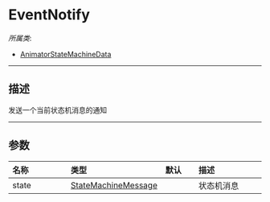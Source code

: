 # EventNotify

*所属类*:
* [AnimatorStateMachineData](/Api/Classes/Animation/AnimatorStateMachineData.md)
------------------------------------------------------------------------------------------
## 描述

发送一个当前状态机消息的通知

------------------------------------------------------------------------------------------
## 参数

|<div style="width:100px">名称</div>|<div style="width:100px">类型</div>|<div style="width:50px">默认</div>|<div style="width:350px">描述</div>|
|:---|:---|:---|:---|
|state|[StateMachineMessage](/Api/Enums/StateMachineMessage.md)||状态机消息|
